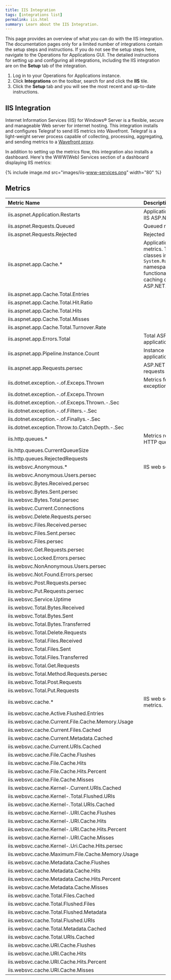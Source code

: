 ```yaml
---
title: IIS Integration
tags: [integrations list]
permalink: iis.html
summary: Learn about the IIS Integration.
---
```


This page provides an overview of what you can do with the IIS integration. The documentation pages only for a limited number of integrations contain the setup steps and instructions. If you do not see the setup steps here, navigate to the Operations for Applications GUI. The detailed instructions for setting up and configuring all integrations, including the IIS integration are on the **Setup** tab of the integration.

1. Log in to your Operations for Applications instance. 
2. Click **Integrations** on the toolbar, search for and click the **IIS** tile. 
3. Click the **Setup** tab and you will see the most recent and up-to-date instructions.

## IIS Integration

Internet Information Services (IIS) for Windows® Server is a flexible, secure and manageable Web server for internet hosting.
This integration installs and configures Telegraf to send IIS metrics into Wavefront. Telegraf is a light-weight server process capable of collecting, processing, aggregating, and sending metrics to a [Wavefront proxy](https://docs.wavefront.com/proxies.html).

In addition to setting up the metrics flow, this integration also installs a dashboard. Here's the WWW(Web) Services section of a dashboard displaying IIS metrics:

{% include image.md src="images/iis-www-services.png" width="80" %}







## Metrics


|Metric Name|Description|
| :--- | :--- |
|iis.aspnet.Application.Restarts|Application restarts by IIS ASP.NET.|
|iis.aspnet.Requests.Queued|Queued requests. |
|iis.aspnet.Requests.Rejected|Rejected requests. |
|iis.aspnet.app.Cache.*|Application cache metrics. The caching classes in the `System.Runtime.Caching` namespace provide functionality for caching data in ASP.NET.|
|iis.aspnet.app.Cache.Total.Entries||
|iis.aspnet.app.Cache.Total.Hit.Ratio||
|iis.aspnet.app.Cache.Total.Hits||
|iis.aspnet.app.Cache.Total.Misses||
|iis.aspnet.app.Cache.Total.Turnover.Rate||
|iis.aspnet.app.Errors.Total|Total ASP.NET application errors.|
|iis.aspnet.app.Pipeline.Instance.Count|Instance count for the application pipeline.|
|iis.aspnet.app.Requests.persec|ASP.NET application requests per seconds.|
|iis.dotnet.exception.-.of.Exceps.Thrown|Metrics for IIS .NET exceptions |
|iis.dotnet.exception.-.of.Exceps.Thrown||
|iis.dotnet.exception.-.of.Exceps.Thrown.-.Sec||
|iis.dotnet.exception.-.of.Filters.-.Sec||
|iis.dotnet.exception.-.of.Finallys.-.Sec||
|iis.dotnet.exception.Throw.to.Catch.Depth.-.Sec||
|iis.http.queues.*|Metrics related to IIS HTTP queues.|
|iis.http.queues.CurrentQueueSize||
|iis.http.queues.RejectedRequests||
|iis.websvc.Anonymous.*|IIS web server metrics.|
|iis.websvc.Anonymous.Users.persec||
|iis.websvc.Bytes.Received.persec||
|iis.websvc.Bytes.Sent.persec||
|iis.websvc.Bytes.Total.persec||
|iis.websvc.Current.Connections||
|iis.websvc.Delete.Requests.persec||
|iis.websvc.Files.Received.persec||
|iis.websvc.Files.Sent.persec||
|iis.websvc.Files.persec||
|iis.websvc.Get.Requests.persec||
|iis.websvc.Locked.Errors.persec||
|iis.websvc.NonAnonymous.Users.persec||
|iis.websvc.Not.Found.Errors.persec||
|iis.websvc.Post.Requests.persec||
|iis.websvc.Put.Requests.persec||
|iis.websvc.Service.Uptime||
|iis.websvc.Total.Bytes.Received||
|iis.websvc.Total.Bytes.Sent||
|iis.websvc.Total.Bytes.Transferred||
|iis.websvc.Total.Delete.Requests||
|iis.websvc.Total.Files.Received||
|iis.websvc.Total.Files.Sent||
|iis.websvc.Total.Files.Transferred||
|iis.websvc.Total.Get.Requests||
|iis.websvc.Total.Method.Requests.persec||
|iis.websvc.Total.Post.Requests||
|iis.websvc.Total.Put.Requests||
|iis.websvc.cache.*|IIS web service cache metrics. |
|iis.websvc.cache.Active.Flushed.Entries||
|iis.websvc.cache.Current.File.Cache.Memory.Usage||
|iis.websvc.cache.Current.Files.Cached||
|iis.websvc.cache.Current.Metadata.Cached||
|iis.websvc.cache.Current.URIs.Cached||
|iis.websvc.cache.File.Cache.Flushes||
|iis.websvc.cache.File.Cache.Hits||
|iis.websvc.cache.File.Cache.Hits.Percent||
|iis.websvc.cache.File.Cache.Misses||
|iis.websvc.cache.Kernel-.Current.URIs.Cached||
|iis.websvc.cache.Kernel-.Total.Flushed.URIs||
|iis.websvc.cache.Kernel-.Total.URIs.Cached||
|iis.websvc.cache.Kernel-.URI.Cache.Flushes||
|iis.websvc.cache.Kernel-.URI.Cache.Hits||
|iis.websvc.cache.Kernel-.URI.Cache.Hits.Percent||
|iis.websvc.cache.Kernel-.URI.Cache.Misses||
|iis.websvc.cache.Kernel-.Uri.Cache.Hits.persec||
|iis.websvc.cache.Maximum.File.Cache.Memory.Usage||
|iis.websvc.cache.Metadata.Cache.Flushes||
|iis.websvc.cache.Metadata.Cache.Hits||
|iis.websvc.cache.Metadata.Cache.Hits.Percent||
|iis.websvc.cache.Metadata.Cache.Misses||
|iis.websvc.cache.Total.Files.Cached||
|iis.websvc.cache.Total.Flushed.Files||
|iis.websvc.cache.Total.Flushed.Metadata||
|iis.websvc.cache.Total.Flushed.URIs||
|iis.websvc.cache.Total.Metadata.Cached||
|iis.websvc.cache.Total.URIs.Cached||
|iis.websvc.cache.URI.Cache.Flushes||
|iis.websvc.cache.URI.Cache.Hits||
|iis.websvc.cache.URI.Cache.Hits.Percent||
|iis.websvc.cache.URI.Cache.Misses||

